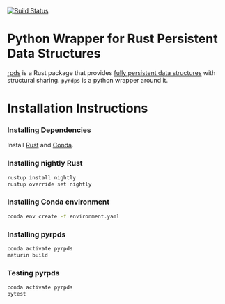 [![Build Status](https://travis-ci.org/arakhmat/pyrpds.svg?branch=master)](https://travis-ci.org/arakhmat/pyrpds)

# Python Wrapper for Rust Persistent Data Structures

[rpds](https://github.com/orium/rpds) is a Rust package that provides [fully persistent data structures](https://en.wikipedia.org/wiki/Persistent_data_structure)
with structural sharing. `pyrdps` is a python wrapper around it.


# Installation Instructions

### Installing Dependencies

Install [Rust](https://www.rust-lang.org/tools/install) and [Conda](https://docs.conda.io/projects/conda/en/latest/user-guide/install/download.html).

### Installing nightly Rust
```bash
rustup install nightly
rustup override set nightly
```

### Installing Conda environment
```bash
conda env create -f environment.yaml
```

### Installing pyrpds
```bash
conda activate pyrpds
maturin build
```


### Testing pyrpds
```bash
conda activate pyrpds
pytest
```
